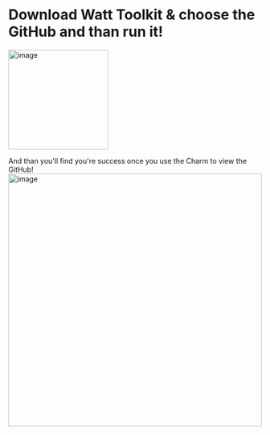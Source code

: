 # Download Watt Toolkit & choose the GitHub and than run it!

<img width="199" alt="image" src="https://github.com/Atticuszz/KnowledgeHub/assets/128302709/2ab52c03-d14d-4990-a7d9-0d8775dfdc66">

And than you'll find you're success once you use the Charm to view the GitHub!
<img width="504" alt="image" src="https://github.com/Atticuszz/KnowledgeHub/assets/128302709/00cd11c5-ff97-4288-a298-6c8173d9e649">
